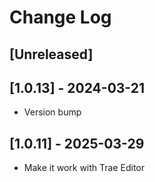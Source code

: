 # Change Log

## [Unreleased]

## [1.0.13] - 2024-03-21

-   Version bump

## [1.0.11] - 2025-03-29

-   Make it work with Trae Editor
